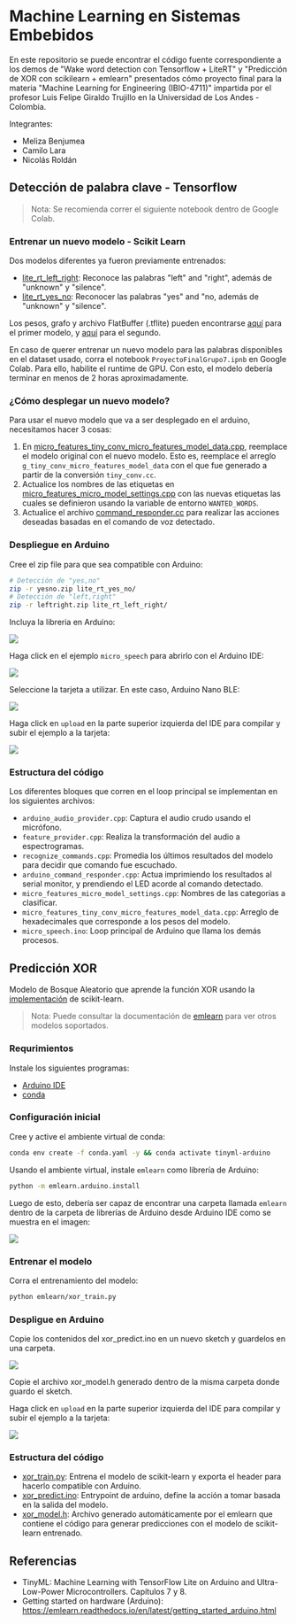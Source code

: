 # Machine Learning en Sistemas Embebidos

En este repositorio se puede encontrar el código fuente correspondiente a los demos de "Wake word detection con Tensorflow + LiteRT" y "Predicción de XOR con scikilearn + emlearn" presentados cómo proyecto final para la materia "Machine Learning for Engineering (IBIO-4711)" impartida por el profesor Luis Felipe Giraldo Trujillo en la Universidad de Los Andes - Colombia.

Integrantes:
- Meliza Benjumea
- Camilo Lara
- Nicolás Roldán

## Detección de palabra clave - Tensorflow

>Nota: Se recomienda correr el siguiente notebook dentro de Google Colab.

### Entrenar un nuevo modelo - Scikit Learn

Dos modelos diferentes ya fueron previamente entrenados:
- [lite_rt_left_right](lite_rt_left_right): Reconoce las palabras "left" and "right", además de "unknown" y "silence".
- [lite_rt_yes_no](lite_rt_yes_no): Reconocer las palabras "yes" and "no, además de "unknown" y "silence".

Los pesos, grafo y archivo FlatBuffer (.tflite) pueden encontrarse [aquí](weights/left_right/) para el primer modelo, y [aquí](weights/yes_no/) para el segundo.

En caso de querer entrenar un nuevo modelo para las palabras disponibles en el dataset usado, corra el notebook `ProyectoFinalGrupo7.ipnb` en Google Colab. Para ello, habilite el runtime de GPU. Con esto, el modelo debería terminar en menos de 2 horas aproximadamente.

### ¿Cómo desplegar un nuevo modelo?

Para usar el nuevo modelo que va a ser desplegado en el arduino, necesitamos hacer 3 cosas:
1. En [micro_features_tiny_conv_micro_features_model_data.cpp](lite_rt_left_right/examples/micro_speech/micro_features_tiny_conv_micro_features_model_data.cpp), reemplace el modelo original con el nuevo modelo. Esto es, reemplace el arreglo `g_tiny_conv_micro_features_model_data` con el que fue generado a partir de la conversión `tiny_conv.cc`.
2. Actualice los nombres de las etiquetas en [micro_features_micro_model_settings.cpp](lite_rt_left_right/examples/micro_speech/micro_features_micro_model_settings.cpp) con las nuevas etiquetas las cuales se definieron usando la variable de entorno `WANTED_WORDS`.
3. Actualice el archivo [command_responder.cc](lite_rt_left_right/examples/micro_speech/arduino_command_responder.cpp) para realizar las acciones deseadas basadas en el comando de voz detectado.

### Despliegue en Arduino

Cree el zip file para que sea compatible con Arduino:

```bash
# Detección de "yes,no"
zip -r yesno.zip lite_rt_yes_no/
# Detección de "left,right"
zip -r leftright.zip lite_rt_left_right/
```

Incluya la libreria en Arduino:

![](assets/arduino_install1.png)


Haga click en el ejemplo `micro_speech` para abrirlo con el Arduino IDE:

![](assets/arduino_install2.png)

Seleccione la tarjeta a utilizar. En este caso, Arduino Nano BLE:

![](assets/arduino_install3.png)

Haga click en `upload` en la parte superior izquierda del IDE para compilar y subir el ejemplo a la tarjeta:

![](assets/arduino_install4.png)


### Estructura del código

Los diferentes bloques que corren en el loop principal se implementan en los siguientes archivos:
- `arduino_audio_provider.cpp`: Captura el audio crudo usando el micrófono.
- `feature_provider.cpp`: Realiza la transformación del audio a espectrogramas.
- `recognize_commands.cpp`: Promedia los últimos resultados del modelo para decidir que comando fue escuchado.
- `arduino_command_responder.cpp`: Actua imprimiendo los resultados al serial monitor, y prendiendo el LED acorde al comando detectado.
- `micro_features_micro_model_settings.cpp`: Nombres de las categorias a clasificar.
- `micro_features_tiny_conv_micro_features_model_data.cpp`: Arreglo de hexadecimales que corresponde a los pesos del modelo.
- `micro_speech.ino`: Loop principal de Arduino que llama los demás procesos.

## Predicción XOR

Modelo de Bosque Aleatorio que aprende la función XOR usando la [implementación](https://scikit-learn.org/stable/modules/generated/sklearn.ensemble.RandomForestClassifier.html) de scikit-learn.

>Nota: Puede consultar la documentación de [emlearn](https://github.com/emlearn/emlearn) para ver otros modelos soportados.

### Requrimientos

Instale los siguientes programas:
- [Arduino IDE](https://www.arduino.cc/en/software)
- [conda](https://docs.conda.io/projects/conda/en/latest/user-guide/install/index.html)

### Configuración inicial

Cree y active el ambiente virtual de conda:
```bash
conda env create -f conda.yaml -y && conda activate tinyml-arduino
```

Usando el ambiente virtual, instale `emlearn` como librería de Arduino:
```bash
python -m emlearn.arduino.install
```

Luego de esto, debería ser capaz de encontrar una carpeta llamada `emlearn` dentro de la carpeta de librerías de Arduino desde Arduino IDE como se muestra en el imagen:

![](assets/emlearn.png)

### Entrenar el modelo

Corra el entrenamiento del modelo:
```bash
python emlearn/xor_train.py
```

### Despligue en Arduino

Copie los contenidos del xor_predict.ino en un nuevo sketch y guardelos en una carpeta.

![](assets/create_folder.png)

Copie el archivo xor_model.h generado dentro de la misma carpeta donde guardo el sketch.

Haga click en `upload` en la parte superior izquierda del IDE para compilar y subir el ejemplo a la tarjeta:

![](assets/arduino_install4.png)

### Estructura del código

- [xor_train.py](emlearn/xor_train.py): Entrena el modelo de scikit-learn y exporta el header para hacerlo compatible con Arduino.
- [xor_predict.ino](emlearn/xor_predict.ino): Entrypoint de arduino, define la acción a tomar basada en la salida del modelo.
- [xor_model.h](emlearn/xor_model.h): Archivo generado automáticamente por el emlearn que contiene el código para generar predicciones con el modelo de scikit-learn entrenado.

## Referencias

- TinyML: Machine Learning with TensorFlow Lite on Arduino and Ultra-Low-Power Microcontrollers. Capítulos 7 y 8.
- Getting started on hardware (Arduino): https://emlearn.readthedocs.io/en/latest/getting_started_arduino.html
